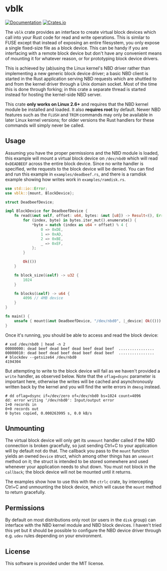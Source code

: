 # vblk

[![Documentation](https://docs.rs/vblk/badge.svg)](https://docs.rs/vblk)
[![Crates.io](https://img.shields.io/crates/v/vblk.svg)](https://crates.io/crates/vblk)

The `vblk` crate provides an interface to create virtual block devices which call into your Rust code for read and write operations. This is similar to FUSE except that instead of exposing an entire filesystem, you only expose a single fixed-size file as a block device. This can be handy if you are interfacing with a remote block device but don't have any convenient means of mounting it for whatever reason, or for prototyping block device drivers.

This is achieved by (ab)using the Linux kernel's NBD driver rather than implementing a new generic block device driver; a basic NBD client is started in the Rust application serving NBD requests which are shuttled to and from the kernel driver through a Unix domain socket. Most of the time this is done through forking; in this crate a separate thread is started instead for hosting the kernel-side NBD server.

This crate **only works on Linux 2.6+** and requires that the NBD kernel module be installed and loaded. It also **requires root** by default. Newer NBD features such as the `FLUSH` and `TRIM` commands may only be available in later Linux kernel versions; for older versions the Rust handlers for these commands will simply never be called.

## Usage

Assuming you have the proper permissions and the NBD module is loaded, this example will mount a virtual block device on `/dev/nbd0` which will read `0xDEADBEEF` across the entire block device. Since no write handler is specified, write requests to the block device will be denied. You can find and run this example in `examples/deadbeef.rs`, and there is a ramdisk example showing how writes work in `examples/ramdisk.rs`.

```rust
use std::io::Error;
use vblk::{mount, BlockDevice};

struct DeadbeefDevice;

impl BlockDevice for DeadbeefDevice {
    fn read(&mut self, offset: u64, bytes: &mut [u8]) -> Result<(), Error> {
        for (index, byte) in bytes.iter_mut().enumerate() {
            *byte = match (index as u64 + offset) % 4 {
                0 => 0xDE,
                1 => 0xAD,
                2 => 0xBE,
                _ => 0xEF,
            };
        }

        Ok(())
    }

    fn block_size(&self) -> u32 {
        1024
    }

    fn blocks(&self) -> u64 {
        4096 // 4MB device
    }
}

fn main() {
    unsafe { mount(&mut DeadbeefDevice, "/dev/nbd0", |_device| Ok(())).unwrap() };
}
```

Once it's running, you should be able to access and read the block device:

```
# xxd /dev/nbd0 | head -n 2
00000000: dead beef dead beef dead beef dead beef  ................
00000010: dead beef dead beef dead beef dead beef  ................
# blockdev --getsize64 /dev/nbd0
4194304
```

But attempting to write to the block device will fail as we haven't provided a `write` handler, as observed below. Note that the `oflag=dsync` parameter is important here, otherwise the writes will be cached and asynchronously written back by the kernel and you will find the write errors in `dmesg` instead.

```
# dd oflag=dsync if=/dev/zero of=/dev/nbd0 bs=1024 count=4096
dd: error writing '/dev/nbd0': Input/output error
1+0 records in
0+0 records out
0 bytes copied, 0.000263995 s, 0.0 kB/s
```

## Unmounting

The virtual block device will only get its `unmount` handler called if the NBD connection is broken gracefully, so just sending Ctrl+C to your application will by default not do that. The callback you pass to the `mount` function yields an owned `Device` struct, which among other things has an `unmount` method on it; the struct is intended to be stored somewhere and used whenever your application needs to shut down. You must not block in the `callback`; the block device will not be mounted until it returns.

The examples show how to use this with the `ctrlc` crate, by intercepting Ctrl+C and unmounting the block device, which will cause the `mount` method to return gracefully.

## Permissions

By default on most distributions only root (or users in the `disk` group) can interface with the NBD kernel module and NBD block devices. I haven't tried this yet but it should be possible to configure the NBD device driver through e.g. `udev` rules depending on your environment.

## License

This software is provided under the MIT license.
